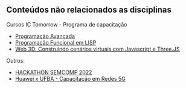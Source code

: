 ## Conteúdos não relacionados as disciplinas 

Cursos IC Tomorrow - Programa de capacitação 
- [Programação Avançada](./Curso%20IC%20-%20Programa%C3%A7%C3%A3o%20Avan%C3%A7ada/README.md)
- [Programação Funcional em LISP ](./Curso%20IC%20%20-%20Programa%C3%A7%C3%A3o%20Funcional%20em%20LISP/README.md)
- [Web 3D:  Construindo cenários virtuais com Javascript e Three.JS](./Curso%20IC%20-%20Web%203D:%20%20Construindo%20cenários%20virtuais%20com%20Javascript%20e%20Three.JS/README.md)

Outros: 
- [HACKATHON SEMCOMP 2022](./HACKATHON%20SEMCOMP%202022/)
- [Huawei x UFBA - Capacitação em Redes 5G](./Huawei%20x%20UFBA%20-%20Capacita%C3%A7%C3%A3o%20em%20Redes%205G/README.md)
